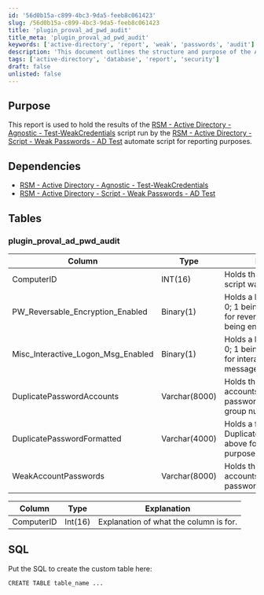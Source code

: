 ```yaml
---
id: '56d0b15a-c899-4bc3-9da5-feeb8c061423'
slug: /56d0b15a-c899-4bc3-9da5-feeb8c061423
title: 'plugin_proval_ad_pwd_audit'
title_meta: 'plugin_proval_ad_pwd_audit'
keywords: ['active-directory', 'report', 'weak', 'passwords', 'audit']
description: 'This document outlines the structure and purpose of the Active Directory Weak Passwords Report, detailing the results from the RSM scripts that test for weak credentials in Active Directory environments. It includes information on dependencies, table structures, and SQL commands for creating the necessary database tables.'
tags: ['active-directory', 'database', 'report', 'security']
draft: false
unlisted: false
---
```


## Purpose

This report is used to hold the results of the [RSM - Active Directory - Agnostic - Test-WeakCredentials](/docs/9188a8e9-ba15-45aa-9391-d412866b1ebc  ) script run by the [RSM - Active Directory - Script - Weak Passwords - AD Test](/docs/cf22292d-e874-47ee-9bd1-5ec79c5f3724) automate script for reporting purposes.

## Dependencies

- [RSM - Active Directory - Agnostic - Test-WeakCredentials](/docs/9188a8e9-ba15-45aa-9391-d412866b1ebc  )
- [RSM - Active Directory - Script - Weak Passwords - AD Test](/docs/cf22292d-e874-47ee-9bd1-5ec79c5f3724)

## Tables

### plugin_proval_ad_pwd_audit

| Column                          | Type        | Explanation                                                                                  |
|---------------------------------|-------------|----------------------------------------------------------------------------------------------|
| ComputerID                      | INT(16)     | Holds the Computer ID the script was run on.                                               |
| PW_Reversable_Encryption_Enabled | Binary(1)   | Holds a binary value of 1 or 0; 1 being true, 0 being false for reversible encryption being enabled. |
| Misc_Interactive_Logon_Msg_Enabled | Binary(1) | Holds a binary value of 1 or 0; 1 being true, 0 being false for interactive logon message being enabled. |
| DuplicatePasswordAccounts       | Varchar(8000)| Holds the found items for all accounts that have the same password, grouped by a group number. |
| DuplicatePasswordFormatted      | Varchar(4000)| Holds a formatted string of DuplicatePasswordAccounts above for report formatting purposes. |
| WeakAccountPasswords            | Varchar(8000)| Holds the found items for all accounts that have weak passwords assigned.                   |

| Column       | Type     | Explanation                       |
|--------------|----------|-----------------------------------|
| ComputerID   | Int(16)  | Explanation of what the column is for. |

## SQL

Put the SQL to create the custom table here:

```
CREATE TABLE table_name ...
```



